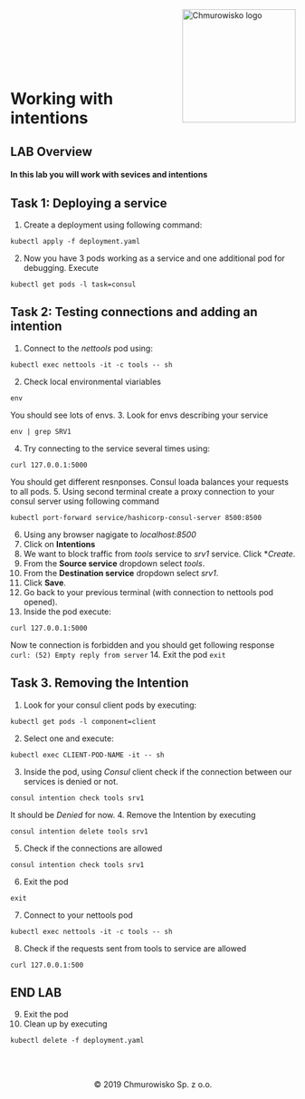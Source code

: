 <img src="../../../img/logo.png" alt="Chmurowisko logo" width="200" align="right">
<br><br>
<br><br>
<br><br>

# Working with intentions

## LAB Overview

#### In this lab you will work with sevices and intentions

## Task 1: Deploying a service

1. Create a deployment using following command:
```
kubectl apply -f deployment.yaml
```
2. Now you have 3 pods working as a service and one additional pod for debugging. Execute
```
kubectl get pods -l task=consul
```

## Task 2: Testing connections and adding an intention

1. Connect to the *nettools* pod using:
```
kubectl exec nettools -it -c tools -- sh
```
2. Check local environmental viariables
```
env
```
You should see lots of envs.
3. Look for envs describing your service 
```
env | grep SRV1
```
4. Try connecting to the service several times using:
```
curl 127.0.0.1:5000
```
You should get different resnponses. Consul loada balances your requests to all pods.
5. Using second terminal create a proxy connection to your consul server using following command
```
kubectl port-forward service/hashicorp-consul-server 8500:8500
```
6. Using any browser nagigate to *localhost:8500*
7. Click on **Intentions**
8. We want to block traffic from *tools* service to *srv1* service. Click **Create*.
9. From the **Source service** dropdown select *tools*.
10. From the **Destination service** dropdown select *srv1*.
11. Click **Save**.
12. Go back to your previous terminal (with connection to nettools pod opened).
13. Inside the pod execute:
```
curl 127.0.0.1:5000
```
Now te connection is forbidden and you should get following response ``curl: (52) Empty reply from server``
14. Exit the pod
``
exit
``

## Task 3. Removing the Intention

1. Look for your consul client pods by executing:
```
kubectl get pods -l component=client
```
2. Select one and execute:
```
kubectl exec CLIENT-POD-NAME -it -- sh
```
3. Inside the pod, using *Consul* client check if the connection between our services is denied or not.
```
consul intention check tools srv1
```
It should be *Denied* for now.
4. Remove the Intention by executing
```
consul intention delete tools srv1
```
5. Check if the connections are allowed
```
consul intention check tools srv1
```
6. Exit the pod
```
exit
```
7. Connect to your nettools pod
```
kubectl exec nettools -it -c tools -- sh
```
8. Check if the requests sent from tools to service are allowed
```
curl 127.0.0.1:500
```
## END LAB
9. Exit the pod
10. Clean up by executing
```
kubectl delete -f deployment.yaml
```
<br><br>

<center><p>&copy; 2019 Chmurowisko Sp. z o.o.<p></center>
